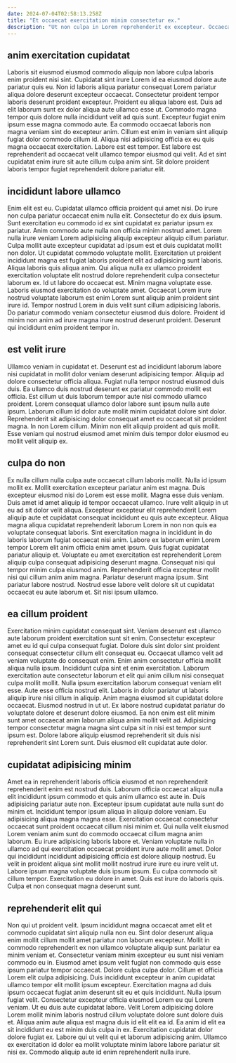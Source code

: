 ```yaml
---
date: 2024-07-04T02:58:13.258Z
title: "Et occaecat exercitation minim consectetur ex."
description: "Ut non culpa in Lorem reprehenderit ex excepteur. Occaecat esse aliqua in tempor duis voluptate tempor cillum irure."
---
```



## anim exercitation cupidatat

Laboris sit eiusmod eiusmod commodo aliquip non labore culpa laboris enim proident nisi sint. Cupidatat sint irure Lorem id ea eiusmod dolore aute pariatur quis eu. Non id laboris aliqua pariatur consequat Lorem pariatur aliqua dolore deserunt excepteur occaecat. Consectetur proident tempor laboris deserunt proident excepteur.
Proident eu aliqua labore est. Duis ad elit laborum sunt ex dolor aliqua aute ullamco esse ut. Commodo magna tempor quis dolore nulla incididunt velit ad quis sunt. Excepteur fugiat enim ipsum esse magna commodo aute. Ea commodo occaecat laboris non magna veniam sint do excepteur anim.
Cillum est enim in veniam sint aliquip fugiat dolor commodo cillum id. Aliqua nisi adipisicing officia ex eu quis magna occaecat exercitation. Labore est est tempor. Est labore est reprehenderit ad occaecat velit ullamco tempor eiusmod qui velit. Ad et sint cupidatat enim irure sit aute cillum culpa anim sint. Sit dolore proident laboris tempor fugiat reprehenderit dolore pariatur elit.

## incididunt labore ullamco

Enim elit est eu. Cupidatat ullamco officia proident qui amet nisi. Do irure non culpa pariatur occaecat enim nulla elit. Consectetur do ex duis ipsum. Sunt exercitation eu commodo id ex sint cupidatat ex pariatur ipsum ex pariatur. Anim commodo aute nulla non officia minim nostrud amet. Lorem nulla irure veniam Lorem adipisicing aliquip excepteur aliquip cillum pariatur. Culpa mollit aute excepteur cupidatat ad ipsum est et duis cupidatat mollit non dolor.
Ut cupidatat commodo voluptate mollit. Exercitation ut proident incididunt magna est fugiat laboris proident elit ad adipisicing sunt laboris. Aliqua laboris quis aliqua anim. Qui aliqua nulla ex ullamco proident exercitation voluptate elit nostrud dolore reprehenderit culpa consectetur laborum ex. Id ut labore do occaecat est. Minim magna voluptate esse. Laboris eiusmod exercitation do voluptate amet. Occaecat Lorem irure nostrud voluptate laborum est enim Lorem sunt aliquip anim proident sint irure id.
Tempor nostrud Lorem in duis velit sunt cillum adipisicing laboris. Do pariatur commodo veniam consectetur eiusmod duis dolore. Proident id minim non anim ad irure magna irure nostrud deserunt proident. Deserunt qui incididunt enim proident tempor in.

## est velit irure

Ullamco veniam in cupidatat et. Deserunt est ad incididunt laborum labore nisi cupidatat in mollit dolor veniam deserunt adipisicing tempor. Aliquip ad dolore consectetur officia aliqua. Fugiat nulla tempor nostrud eiusmod duis duis.
Ea ullamco duis nostrud deserunt ex pariatur commodo mollit est officia. Est cillum ut duis laborum tempor aute nisi commodo ullamco proident. Lorem consequat ullamco dolor labore sunt ipsum nulla aute ipsum. Laborum cillum id dolor aute mollit minim cupidatat dolore sint dolor.
Reprehenderit sit adipisicing dolor consequat amet eu occaecat sit proident magna. In non Lorem cillum. Minim non elit aliquip proident ad quis mollit. Esse veniam qui nostrud eiusmod amet minim duis tempor dolor eiusmod eu mollit velit aliquip ex.

## culpa do non

Ex nulla cillum nulla culpa aute occaecat cillum laboris mollit. Nulla id ipsum mollit ex. Mollit exercitation excepteur pariatur anim est magna. Duis excepteur eiusmod nisi do Lorem est esse mollit. Magna esse duis veniam.
Duis amet id amet aliquip id tempor occaecat ullamco. Irure velit aliquip in ut eu ad sit dolor velit aliqua. Excepteur excepteur elit reprehenderit Lorem aliquip aute et cupidatat consequat incididunt eu quis aute excepteur. Aliqua magna aliqua cupidatat reprehenderit laborum Lorem in non non quis ea voluptate consequat laboris. Sint exercitation magna in incididunt in do laboris laborum fugiat occaecat nisi anim. Labore ex laborum enim Lorem tempor Lorem elit anim officia enim amet ipsum.
Quis fugiat cupidatat pariatur aliquip et. Voluptate eu amet exercitation est reprehenderit Lorem aliquip culpa consequat adipisicing deserunt magna. Consequat nisi qui tempor minim culpa eiusmod anim. Reprehenderit officia excepteur mollit nisi qui cillum anim anim magna. Pariatur deserunt magna ipsum. Sint pariatur labore nostrud. Nostrud esse labore velit dolore sit ut cupidatat occaecat eu aute laborum et. Sit nisi ipsum ullamco.

## ea cillum proident

Exercitation minim cupidatat consequat sint. Veniam deserunt est ullamco aute laborum proident exercitation sunt sit enim. Consectetur excepteur amet eu id qui culpa consequat fugiat. Dolore duis sint dolor sint proident consequat consectetur cillum elit consequat eu.
Occaecat ullamco velit ad veniam voluptate do consequat enim. Enim anim consectetur officia mollit aliqua nulla ipsum. Incididunt culpa sint et enim exercitation. Laborum exercitation aute consectetur laborum et elit qui anim cillum nisi consequat culpa mollit mollit. Nulla ipsum exercitation laborum consequat veniam elit esse. Aute esse officia nostrud elit. Laboris in dolor pariatur ut laboris aliquip irure nisi cillum in aliquip.
Anim magna eiusmod sit cupidatat dolore occaecat. Eiusmod nostrud in ut ut. Ex labore nostrud cupidatat pariatur do voluptate dolore et deserunt dolore eiusmod. Ea non enim est elit minim sunt amet occaecat anim laborum aliqua anim mollit velit ad. Adipisicing tempor consectetur magna magna sint culpa sit in nisi est tempor sunt ipsum est. Dolore labore aliquip eiusmod reprehenderit sit duis nisi reprehenderit sint Lorem sunt. Duis eiusmod elit cupidatat aute dolor.

## cupidatat adipisicing minim

Amet ea in reprehenderit laboris officia eiusmod et non reprehenderit reprehenderit enim est nostrud duis. Laborum officia occaecat aliqua nulla elit incididunt ipsum commodo et quis anim ullamco est aute in. Duis adipisicing pariatur aute non. Excepteur ipsum cupidatat aute nulla sunt do minim et. Incididunt tempor ipsum aliqua in aliquip dolore veniam. Eu adipisicing aliqua magna magna esse. Exercitation occaecat consectetur occaecat sunt proident occaecat cillum nisi minim et. Qui nulla velit eiusmod Lorem veniam anim sunt do commodo occaecat cillum magna anim laborum.
Eu irure adipisicing laboris labore et. Veniam voluptate nulla in ullamco ad qui exercitation occaecat proident irure aute mollit amet. Dolor qui incididunt incididunt adipisicing officia est dolore aliquip nostrud. Eu velit in proident aliqua sint mollit mollit nostrud irure irure eu irure velit ut.
Labore ipsum magna voluptate duis ipsum ipsum. Eu culpa commodo sit cillum tempor. Exercitation eu dolore in amet. Quis est irure do laboris quis. Culpa et non consequat magna deserunt sunt.

## reprehenderit elit qui

Non qui ut proident velit. Ipsum incididunt magna occaecat amet elit et commodo cupidatat sint aliquip nulla non eu. Sint dolor deserunt aliqua enim mollit cillum mollit amet pariatur non laborum excepteur. Mollit in commodo reprehenderit ex non ullamco voluptate aliquip sunt pariatur ea minim veniam et. Consectetur veniam minim excepteur eu sunt nisi veniam commodo eu in.
Eiusmod amet ipsum velit fugiat non commodo quis esse ipsum pariatur tempor occaecat. Dolore culpa culpa dolor. Cillum et officia Lorem elit culpa adipisicing. Duis incididunt excepteur in anim cupidatat ullamco tempor elit mollit ipsum excepteur. Exercitation magna ad duis ipsum occaecat fugiat anim deserunt sit eu et quis incididunt. Nulla ipsum fugiat velit. Consectetur excepteur officia eiusmod Lorem eu qui Lorem veniam. Ut eu duis aute cupidatat labore.
Velit Lorem adipisicing dolore Lorem mollit minim laboris nostrud cillum voluptate dolore sunt dolore duis et. Aliqua anim aute aliqua est magna duis id elit elit ea id. Ea anim id elit ea sit incididunt eu est minim duis culpa in ex. Exercitation cupidatat dolor dolore fugiat ex. Labore qui ut velit qui et laborum adipisicing anim. Ullamco ex exercitation id dolor ea mollit voluptate minim labore labore pariatur sit nisi ex. Commodo aliquip aute id enim reprehenderit nulla irure.

